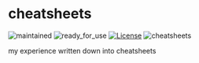 # cheatsheets

 ![maintained](https://img.shields.io/badge/maintained-green)
 ![ready_for_use](https://img.shields.io/badge/tutorial-yellow)
 [![License](https://img.shields.io/badge/license-MIT-blue.svg)](https://github.com/bestia-dev/dropbox_backup_to_external_disk/blob/main/LICENSE)
 ![cheatsheets](https://bestia.dev/webpage_hit_counter/get_svg_image/1968714248.svg)

my experience written down into cheatsheets

